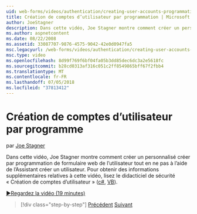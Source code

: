 ```yaml
---
uid: web-forms/videos/authentication/creating-user-accounts-programmatically
title: Création de comptes d’utilisateur par programmation | Microsoft Docs
author: JoeStagner
description: Dans cette vidéo, Joe Stagner montre comment créer un personnalisé créer par programmation de formulaire web de l’utilisateur tout en ne pas à l’aide de l’Assistant créer un utilisateur. Pour plus je...
ms.author: aspnetcontent
ms.date: 08/22/2008
ms.assetid: 33087707-9876-4575-9042-42e0d0947fa5
msc.legacyurl: /web-forms/videos/authentication/creating-user-accounts-programmatically
msc.type: video
ms.openlocfilehash: 8d99f769f6bf04fa05b3dd85dec6dc3a2e5618fc
ms.sourcegitcommit: b28cd0313af316c051c2ff8549865bff67f2fbb4
ms.translationtype: MT
ms.contentlocale: fr-FR
ms.lasthandoff: 07/05/2018
ms.locfileid: "37813412"
---
```

<a name="creating-user-accounts-programmatically"></a>Création de comptes d’utilisateur par programme
====================
par [Joe Stagner](https://github.com/JoeStagner)

Dans cette vidéo, Joe Stagner montre comment créer un personnalisé créer par programmation de formulaire web de l’utilisateur tout en ne pas à l’aide de l’Assistant créer un utilisateur. Pour obtenir des informations supplémentaires relatives à cette vidéo, lisez le didacticiel de sécurité « Création de comptes d’utilisateur » ([c#](../../overview/older-versions-security/membership/creating-user-accounts-cs.md), [VB](../../overview/older-versions-security/membership/creating-user-accounts-vb.md)).

[&#9654;Regardez la vidéo (19 minutes)](https://channel9.msdn.com/Blogs/ASP-NET-Site-Videos/creating-user-accounts-programmatically)

> [!div class="step-by-step"]
> [Précédent](creating-user-accounts-with-the-create-user-wizard.md)
> [Suivant](validating-users-manually.md)
